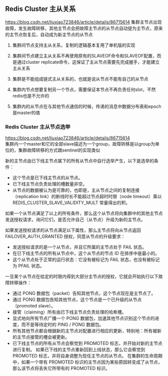 ## Redis Cluster 主从关系
https://blog.csdn.net/liuxiao723846/article/details/86715614
集群主节点出现故障，发生故障转移，其他主节点会把故障主节点的从节点自动提为主节点，原来的主节点恢复后，自动成为新主节点的从节点

1. 集群间节点支持主从关系，复制的逻辑基本复用了单机版的实现

2. 集群间节点建立主从关系不再使用原有的SLAVEOF命令和SLAVEOF配置，而是通过cluster replicate命令，这保证了主从节点需要先完成握手，才能建立主从关系

3. 集群是不能组成链式主从关系的，也就是说从节点不能有自己的从节点

4. 集群内节点想要复制另一个节点，需要保证本节点不再负责任何slot，不然redis也是不允许的

5. 集群内的从节点在与其他节点通信的时候，传递的消息中数据分布表和epoch是master的值


### Redis Cluster 主从节点选举
https://blog.csdn.net/liuxiao723846/article/details/86715614  
集群内一个master和它的全部slave描述为一个group，故障转移是以group为单位的，集群故障转移的方式跟sentinel的实现类似

新的主节点由已下线主节点属下的所有从节点中自行选举产生，以下是选举的条件：
* 这个节点是已下线主节点的从节点。
* 已下线主节点负责处理的槽数量非空。
* 从节点的数据被认为是可靠的，也即是，主从节点之间的复制连接（replication link）的断线时长不能超过节点超时时限（node timeout）乘以REDIS_CLUSTER_SLAVE_VALIDITY_MULT 常量得出的积。

如果一个从节点满足了以上的所有条件，那么这个从节点将向集群中的其他主节点发送授权请求，询问它们，是否允许自己（从节点）升级为新的主节点。

如果发送授权请求的从节点满足以下属性，那么主节点将向从节点返回 FAILOVER_AUTH_GRANTED 授权，同意从节点的升级要求：
* 发送授权请求的是一个从节点，并且它所属的主节点处于 FAIL 状态。
* 在已下线主节点的所有从节点中，这个从节点的节点 ID 在排序中是最小的。
* 这个从节点处于正常的运行状态：它没有被标记为 FAIL 状态，也没有被标记为 PFAIL 状态。

一旦某个从节点在给定的时限内得到大部分主节点的授权，它就会开始执行以下故障转移操作：
* 通过 PONG 数据包（packet）告知其他节点，这个节点现在是主节点了。
* 通过 PONG 数据包告知其他节点，这个节点是一个已升级的从节点（promoted slave）。
* 接管（claiming）所有由已下线主节点负责处理的哈希槽。
* 显式地向所有节点广播一个 PONG 数据包，加速其他节点识别这个节点的进度，而不是等待定时的 PING / PONG 数据包。
* 所有其他节点都会根据新的主节点对配置进行相应的更新，特别地：所有被新的主节点接管的槽会被更新。
* 已下线主节点的所有从节点会察觉到 PROMOTED 标志，并开始对新的主节点进行复制。
如果已下线的主节点重新回到上线状态，那么它会察觉到 PROMOTED 标志，并将自身调整为现任主节点的从节点。
在集群的生命周期中，如果一个带有 PROMOTED 标识的主节点因为某些原因转变成了从节点，那么该节点将丢失它所带有的 PROMOTED 标识。